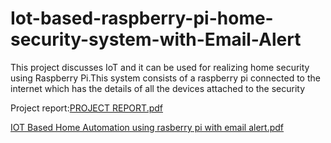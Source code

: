 # Iot-based-raspberry-pi-home-security-system-with-Email-Alert

This project discusses IoT and it can be used for realizing home security using Raspberry Pi.This system consists of a raspberry pi
connected to the internet which has the details of all the devices attached to the security

Project report:[PROJECT REPORT.pdf](https://github.com/yaswanth77/Iot-based-raspberry-pi-home-security-system-with-Email-Alert/files/6768230/PROJECT.REPORT.pdf)

[IOT Based Home Automation using rasberry pi with email alert.pdf](https://github.com/yaswanth77/Iot-based-raspberry-pi-home-security-system-with-Email-Alert/files/6768242/IOT.Based.Home.Automation.using.rasberry.pi.Guided.by.prof.ambuj.sharma.pdf)

